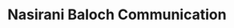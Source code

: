 ---
title: "Nasirani Baloch Communication"
url: /karachi/nasirani-baloch-communication/
shop: mobile phone
---